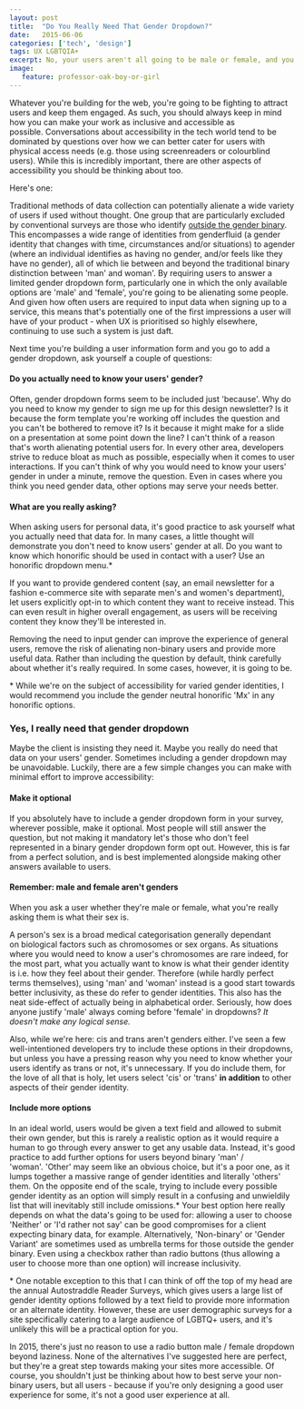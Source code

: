 ```yaml
---
layout: post
title:  "Do You Really Need That Gender Dropdown?"
date:   2015-06-06
categories: ['tech', 'design']
tags: UX LGBTQIA+
excerpt: No, your users aren't all going to be male or female, and you shouldn't be treating them like they are.
image:
   feature: professor-oak-boy-or-girl
---
```


Whatever you're building for the web, you're going to be fighting to attract users and keep them engaged. As such, you should always keep in mind how you can make your work as inclusive and accessible as possible. Conversations about accessibility in the tech world tend to be dominated by questions over how we can better cater for users with physical access needs (e.g. those using screenreaders or colourblind users). While this is incredibly important, there are other aspects of accessibility you should be thinking about too.

Here's one:

Traditional methods of data collection can potentially alienate a wide variety of users if used without thought. One group that are particularly excluded by conventional surveys are those who identify [outside the gender binary](http://nonbinary.org/wiki/Nonbinary_gender). This encompasses a wide range of identities from genderfluid (a gender identity that changes with time, circumstances and/or situations) to agender (where an individual identifies as having no gender, and/or feels like they have no gender), all of which lie between and beyond the traditional binary distinction between 'man' and woman'. By requiring users to answer a limited gender dropdown form, particularly one in which the only available options are 'male' and 'female', you're going to be alienating some people. And given how often users are required to input data when signing up to a service, this means that's potentially one of the first impressions a user will have of your product - when UX is prioritised so highly elsewhere, continuing to use such a system is just daft.

Next time you're building a user information form and you go to add a gender dropdown, ask yourself a couple of questions:

#### Do you actually need to know your users' gender?
Often, gender dropdown forms seem to be included just 'because'. Why do you need to know my gender to sign me up for this design newsletter? Is it because the form template you're working off includes the question and you can't be bothered to remove it? Is it because it might make for a slide on a presentation at some point down the line? I can't think of a reason that's worth alienating potential users for. In every other area, developers strive to reduce bloat as much as possible, especially when it comes to user interactions. If you can't think of why you would need to know your users' gender in under a minute, remove the question. Even in cases where you think you need gender data, other options may serve your needs better.

#### What are you really asking?
When asking users for personal data, it's good practice to ask yourself what you actually need that data for. In many cases, a little thought will demonstrate you don't need to know users' gender at all. Do you want to know which honorific should be used in contact with a user? Use an honorific dropdown menu.\*

If you want to provide gendered content (say, an email newsletter for a fashion e-commerce site with separate men's and women's department), let users explicitly opt-in to which content they want to receive instead. This can even result in higher overall engagement, as users will be receiving content they know they'll be interested in.

Removing the need to input gender can improve the experience of general users, remove the risk of alienating non-binary users and provide more useful data. Rather than including the question by default, think carefully about whether it's really required. In some cases, however, it is going to be.

\* While we're on the subject of accessibility for varied gender identities, I would recommend you include the gender neutral honorific 'Mx' in any honorific options.

### Yes, I really need that gender dropdown

Maybe the client is insisting they need it. Maybe you really do need that data on your users' gender. Sometimes including a gender dropdown may be unavoidable. Luckily, there are a few simple changes you can make with minimal effort to improve accessibility:

#### Make it optional
If you absolutely have to include a gender dropdown form in your survey, wherever possible, make it optional. Most people will still answer the question, but not making it mandatory let's those who don't feel represented in a binary gender dropdown form opt out. However, this is far from a perfect solution, and is best implemented alongside making other answers available to users.

#### Remember: male and female aren't genders
When you ask a user whether they're male or female, what you're really asking them is what their sex is.

A person's sex is a broad medical categorisation generally dependant on biological factors such as chromosomes or sex organs. As situations where you would need to know a user's chromosomes are rare indeed, for the most part, what you actually want to know is what their gender identity is i.e. how they feel about their gender. Therefore (while hardly perfect terms themselves), using 'man' and 'woman' instead is a good start towards better inclusivity, as these do refer to gender identities. This also has the neat side-effect of actually being in alphabetical order. Seriously, how does anyone justify 'male' always coming before 'female' in dropdowns? <em>It doesn't make any logical sense.</em>

Also, while we're here: cis and trans aren't genders either. I've seen a few well-intentioned developers try to include these options in their dropdowns, but unless you have a pressing reason why you need to know whether your users identify as trans or not, it's unnecessary. If you do include them, for the love of all that is holy, let users select 'cis' or 'trans' <strong>in addition</strong> to other aspects of their gender identity.

#### Include more options
In an ideal world, users would be given a text field and allowed to submit their own gender, but this is rarely a realistic option as it would require a human to go through every answer to get any usable data. Instead, it's good practice to add further options for users beyond binary 'man' / 'woman'. 'Other' may seem like an obvious choice, but it's a poor one, as it lumps together a massive range of gender identities and literally 'others' them. On the opposite end of the scale, trying to include every possible gender identity as an option will simply result in a confusing and unwieldily list that will inevitably still include omissions.* Your best option here really depends on what the data's going to be used for: allowing a user to choose 'Neither' or 'I'd rather not say' can be good compromises for a client expecting binary data, for example. Alternatively, 'Non-binary' or 'Gender Variant' are sometimes used as umbrella terms for those outside the gender binary. Even using a checkbox rather than radio buttons (thus allowing a user to choose more than one option) will increase inclusivity.

\* One notable exception to this that I can think of off the top of my head are the annual Autostraddle Reader Surveys, which gives users a large list of gender identity options followed by a text field to provide more information or an alternate identity. However, these are user demographic surveys for a site specifically catering to a large audience of LGBTQ+ users, and it's unlikely this will be a practical option for you.

In 2015, there's just no reason to use a radio button male / female dropdown beyond laziness. None of the alternatives I've suggested here are perfect, but they're a great step towards making your sites more accessible. Of course, you shouldn't just be thinking about how to best serve your non-binary users, but all users - because if you're only designing a good user experience for some, it's not a good user experience at all.
